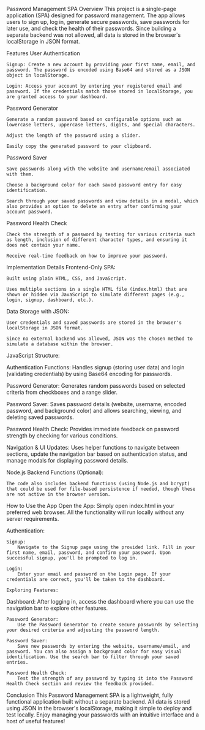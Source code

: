 Password Management SPA
Overview
This project is a single-page application (SPA) designed for password management. The app allows users to sign up, log in, generate secure passwords, save passwords for later use, and check the health of their passwords. Since building a separate backend was not allowed, all data is stored in the browser's localStorage in JSON format.

Features
User Authentication

    Signup: Create a new account by providing your first name, email, and password. The password is encoded using Base64 and stored as a JSON object in localStorage.

    Login: Access your account by entering your registered email and password. If the credentials match those stored in localStorage, you are granted access to your dashboard.

Password Generator

    Generate a random password based on configurable options such as lowercase letters, uppercase letters, digits, and special characters.

    Adjust the length of the password using a slider.

    Easily copy the generated password to your clipboard.

Password Saver

    Save passwords along with the website and username/email associated with them.

    Choose a background color for each saved password entry for easy identification.

    Search through your saved passwords and view details in a modal, which also provides an option to delete an entry after confirming your account password.

Password Health Check

    Check the strength of a password by testing for various criteria such as length, inclusion of different character types, and ensuring it does not contain your name.

    Receive real-time feedback on how to improve your password.

Implementation Details
Frontend-Only SPA:

    Built using plain HTML, CSS, and JavaScript.

    Uses multiple sections in a single HTML file (index.html) that are shown or hidden via JavaScript to simulate different pages (e.g., login, signup, dashboard, etc.).

Data Storage with JSON:

    User credentials and saved passwords are stored in the browser's localStorage in JSON format.

    Since no external backend was allowed, JSON was the chosen method to simulate a database within the browser.

JavaScript Structure:

Authentication Functions:
    Handles signup (storing user data) and login (validating credentials) by using Base64 encoding for passwords.

Password Generator:
    Generates random passwords based on selected criteria from checkboxes and a range slider.

Password Saver:
    Saves password details (website, username, encoded password, and background color) and allows searching, viewing, and deleting saved passwords.

Password Health Check:
    Provides immediate feedback on password strength by checking for various conditions.

Navigation & UI Updates:
    Uses helper functions to navigate between sections, update the navigation bar based on authentication status, and manage modals for displaying password details.

Node.js Backend Functions (Optional):

    The code also includes backend functions (using Node.js and bcrypt) that could be used for file-based persistence if needed, though these are not active in the browser version.

How to Use the App
Open the App:
    Simply open index.html in your preferred web browser. All the functionality will run locally without any server requirements.

Authentication:

    Signup:
        Navigate to the Signup page using the provided link. Fill in your first name, email, password, and confirm your password. Upon successful signup, you'll be prompted to log in.

    Login:
        Enter your email and password on the Login page. If your credentials are correct, you'll be taken to the dashboard.

    Exploring Features:

Dashboard:
    After logging in, access the dashboard where you can use the navigation bar to explore other features.

    Password Generator:
        Use the Password Generator to create secure passwords by selecting your desired criteria and adjusting the password length.

    Password Saver:
        Save new passwords by entering the website, username/email, and password. You can also assign a background color for easy visual identification. Use the search bar to filter through your saved entries.

    Password Health Check:
        Test the strength of any password by typing it into the Password Health Check section and review the feedback provided.

Conclusion
    This Password Management SPA is a lightweight, fully functional application built without a separate backend. All data is stored using JSON in the browser's localStorage, making it simple to deploy and test locally. Enjoy managing your passwords with an intuitive interface and a host of useful features!